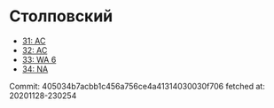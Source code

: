 # Столповский
- [31: AC](31.md)
- [32: AC](32.md)
- [33: WA 6](33.md)
- [34: NA](34.md)

Commit: 405034b7acbb1c456a756ce4a41314030030f706
 fetched at: 20201128-230254

